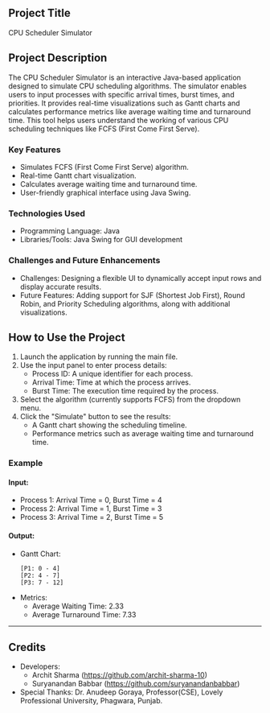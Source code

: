 ## Project Title
CPU Scheduler Simulator

## Project Description
The CPU Scheduler Simulator is an interactive Java-based application designed to simulate CPU scheduling algorithms. The simulator enables users to input processes with specific arrival times, burst times, and priorities. It provides real-time visualizations such as Gantt charts and calculates performance metrics like average waiting time and turnaround time. This tool helps users understand the working of various CPU scheduling techniques like FCFS (First Come First Serve).

### Key Features
- Simulates FCFS (First Come First Serve) algorithm.
- Real-time Gantt chart visualization.
- Calculates average waiting time and turnaround time.
- User-friendly graphical interface using Java Swing.

### Technologies Used
- Programming Language: Java
- Libraries/Tools: Java Swing for GUI development

### Challenges and Future Enhancements
- Challenges: Designing a flexible UI to dynamically accept input rows and display accurate results.
- Future Features: Adding support for SJF (Shortest Job First), Round Robin, and Priority Scheduling algorithms, along with additional visualizations.

## How to Use the Project
1. Launch the application by running the main file.
2. Use the input panel to enter process details:
   - Process ID: A unique identifier for each process.
   - Arrival Time: Time at which the process arrives.
   - Burst Time: The execution time required by the process.
3. Select the algorithm (currently supports FCFS) from the dropdown menu.
4. Click the "Simulate" button to see the results:
   - A Gantt chart showing the scheduling timeline.
   - Performance metrics such as average waiting time and turnaround time.

### Example
#### Input:
- Process 1: Arrival Time = 0, Burst Time = 4
- Process 2: Arrival Time = 1, Burst Time = 3
- Process 3: Arrival Time = 2, Burst Time = 5

#### Output:
- Gantt Chart:
  ```
  [P1: 0 - 4]
  [P2: 4 - 7]
  [P3: 7 - 12]
  ```
- Metrics:
  - Average Waiting Time: 2.33
  - Average Turnaround Time: 7.33

---

## Credits
- Developers:
  - Archit Sharma (https://github.com/archit-sharma-10)
  - Suryanandan Babbar (https://github.com/suryanandanbabbar)
- Special Thanks: Dr. Anudeep Goraya, Professor(CSE), Lovely Professional University, Phagwara, Punjab.
